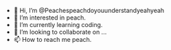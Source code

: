 - 👋 Hi, I’m @Peachespeachdoyouunderstandyeahyeah
- 👀 I’m interested in peach.
- 🌱 I’m currently learning coding.
- 💞️ I’m looking to collaborate on ...
- 📫 How to reach me peach.

<!---
Peachespeachdoyouunderstandyeahyeah/Peachespeachdoyouunderstandyeahyeah is a ✨ special ✨ repository because its `README.md` (this file) appears on your GitHub profile.
You can click the Preview link to take a look at your changes.
--->

